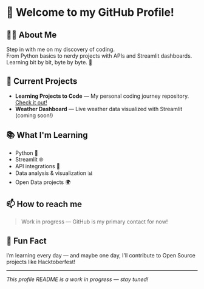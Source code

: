 # 👋 Welcome to my GitHub Profile!

## 👨‍💻 About Me

Step in with me on my discovery of coding.  
From Python basics to nerdy projects with APIs and Streamlit dashboards.  
Learning bit by bit, byte by byte. 🚀

## 🚀 Current Projects

- **Learning Projects to Code** — My personal coding journey repository. [Check it out!](https://github.com/DEIN-BENUTZERNAME/Learning_Projects_to_Code)
- **Weather Dashboard** — Live weather data visualized with Streamlit (coming soon!)

## 📚 What I'm Learning

- Python 🐍
- Streamlit 🌐
- API integrations 🔌
- Data analysis & visualization 📊
- Open Data projects 🌍

## 📫 How to reach me

> Work in progress — GitHub is my primary contact for now!

## 🌟 Fun Fact

I’m learning every day — and maybe one day, I’ll contribute to Open Source projects like Hacktoberfest!

---

*This profile README is a work in progress — stay tuned!*
